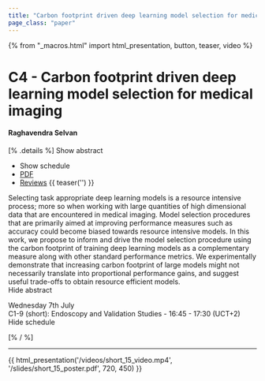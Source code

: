 ```yaml
---
title: "Carbon footprint driven deep learning model selection for medical imaging"
page_class: "paper"
---
```


{% from "_macros.html" import html_presentation, button, teaser, video %}

# C4 - Carbon footprint driven deep learning model selection for medical imaging

#### Raghavendra Selvan

[% .details %]
<a class="toggle_visibility" data-selector=".abstract" data-level="3">Show abstract</a>
- <a class="toggle_visibility" data-selector=".schedule" data-level="3">Show schedule</a>
- <a href="https://openreview.net/pdf?id=1TPRpNyyj2L">PDF</a>
- <a href="https://openreview.net/forum?id=1TPRpNyyj2L">Reviews</a>
{{ teaser('') }}

<p>
    <span class="abstract">
        Selecting task appropriate deep learning models is a resource intensive process; more so when working with large quantities of high dimensional data that are encountered in medical imaging. Model selection procedures that are primarily aimed at improving performance measures such as accuracy could become biased towards resource intensive models. In this work, we propose to inform and drive the model selection procedure using the carbon footprint of training deep learning models as a complementary measure along with other standard performance metrics. We experimentally demonstrate that increasing carbon footprint of large models might not necessarily translate into proportional performance gains, and suggest useful trade-offs to obtain resource efficient models.
        <br>
        <span class="actions"><a class="toggle_visibility" data-level="2">Hide abstract</a></span>
    </span>
</p>

<p>
    <span class="schedule">
         Wednesday 7th July<br>C1-9 (short): Endoscopy and Validation Studies - 16:45 - 17:30 (UCT+2)
        <br>
        <span class="actions"><a class="toggle_visibility" data-level="2">Hide schedule</a></span>
    </span>
</p>

[% / %]


---

{{ html_presentation('/videos/short_15_video.mp4', '/slides/short_15_poster.pdf', 720, 450) }}